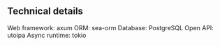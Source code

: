 ## Technical details

Web framework: axum
ORM: sea-orm
Database: PostgreSQL
Open API: utoipa
Async runtime: tokio
